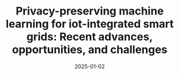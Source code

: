 ---
title: "Privacy-preserving machine learning for iot-integrated smart grids: Recent advances, opportunities, and challenges"
authors: "M. Ali, M. Suchismita, S. S. Ali, and B. J. Choi"
date: 2025-01-02
venue: "Energies"
doi: "https://doi.org/10.3390/en18102515"
type: "manuscript"
--- 